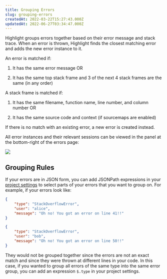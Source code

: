```yaml
---
title: Grouping Errors
slug: grouping-errors
createdAt: 2022-03-22T15:27:43.000Z
updatedAt: 2022-06-27T03:34:47.000Z
---
```


Highlight groups errors together based on their error message and stack trace. When an error is thrown, Highlight finds the closest matching error and adds the new error instance to it.

An error is matched if:

1.  It has the same error message OR

2.  It has the same top stack frame and 3 of the next 4 stack frames are the same (in any order)

A stack frame is matched if:

1.  It has the same filename, function name, line number, and column number OR

2.  It has the same source code and context (if sourcemaps are enabled)

If there is no match with an existing error, a new error is created instead.

All error instances and their relevant sessions can be viewed in the panel at the bottom-right of the errors page:

![](https://archbee-image-uploads.s3.amazonaws.com/XPwQFz8tul7ogqGkmtA0y/dtskjMnjjfkc83L_CVIsX_screen-shot-2022-03-22-at-113751-am.png)

## Grouping Rules

If your errors are in JSON form, you can add JSONPath expressions in your [project settings](https://app.highlight.run/settings) to select parts of your errors that you want to group on. For example, if your errors look like:

```json
{
    "type": "StackOverflowError",
    "user": "alice",
    "message": "Oh no! You got an error on line 41!!"
}

{
    "type": "StackOverflowError",
    "user": "bob",
    "message": "Oh no! You got an error on line 50!!"
}
```

They would not be grouped together since the errors are not an exact match and since they were thrown at different lines in your code. In this case, if you wanted to group all errors of the same type into the same error group, you can add an expression `$.type` in your project settings.
